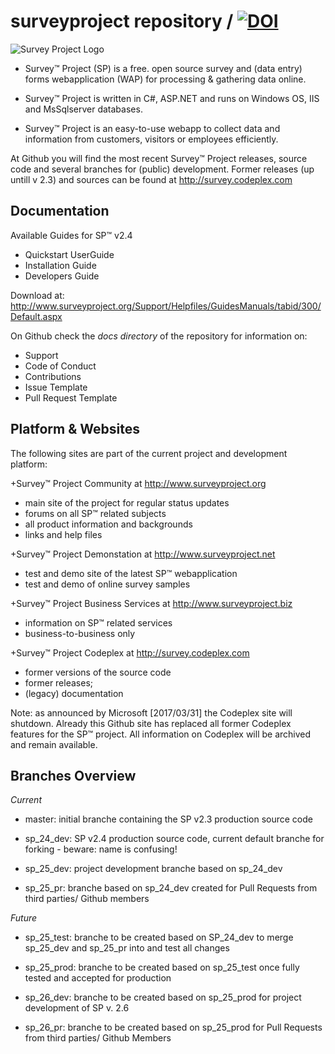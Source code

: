 # surveyproject repository / [![DOI](https://zenodo.org/badge/33439897.svg)](https://zenodo.org/badge/latestdoi/33439897)
  
![Survey Project Logo](http://download-codeplex.sec.s-msft.com/Download?ProjectName=survey&DownloadId=838352&Build=20983)  
  
- Survey™ Project (SP) is a free. open source survey and (data entry) forms webapplication (WAP) for processing & gathering data online. 

- Survey™ Project is written in C#, ASP.NET and runs on Windows OS, IIS and MsSqlserver databases.

- Survey™ Project is an easy-to-use webapp to collect data and information from customers, visitors or employees efficiently.

At Github you will find the most recent Survey™ Project releases, source code and several branches for (public) development.
Former releases (up untill v 2.3) and sources can be found at http://survey.codeplex.com
  
## Documentation
Available Guides for SP™ v2.4
- Quickstart UserGuide  
- Installation Guide  
- Developers Guide  

Download at: http://www.surveyproject.org/Support/Helpfiles/GuidesManuals/tabid/300/Default.aspx  
  
On Github check the *docs directory* of the repository for information on:
- Support
- Code of Conduct
- Contributions
- Issue Template
- Pull Request Template

## Platform & Websites

The following sites are part of the current project and development platform:

+Survey™ Project Community at http://www.surveyproject.org
* main site of the project for regular status updates
* forums on all SP™ related subjects
* all product information and backgrounds
* links and help files

+Survey™ Project Demonstation at http://www.surveyproject.net
* test and demo site of the latest SP™ webapplication
* test and demo of online survey samples

+Survey™ Project Business Services at http://www.surveyproject.biz
* information on SP™ related services
* business-to-business only

+Survey™ Project Codeplex at http://survey.codeplex.com
* former versions of the source code
* former releases;
* (legacy) documentation

Note: as announced by Microsoft [2017/03/31] the Codeplex site will shutdown. Already this Github site has replaced all former Codeplex features for the SP™ project. All information on Codeplex will be archived and remain available.

## Branches Overview
*Current*
- master: initial branche containing the SP v2.3 production source code
- sp_24_dev: SP v2.4 production source code, current default branche for forking - beware: name is confusing!

- sp_25_dev: project development branche based on sp_24_dev
- sp_25_pr: branche based on sp_24_dev created for Pull Requests from third parties/ Github members

*Future*
- sp_25_test: branche to be created based on SP_24_dev to merge sp_25_dev and sp_25_pr into and test all changes
- sp_25_prod: branche to be created based on sp_25_test once fully tested and accepted for production

- sp_26_dev: branche to be created based on sp_25_prod for project development of SP v. 2.6
- sp_26_pr: branche to be created based on sp_25_prod for Pull Requests from third parties/ Github Members
